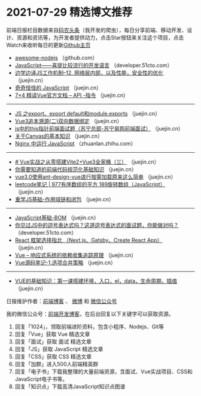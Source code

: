# 2021-07-29 精选博文推荐

前端日报栏目数据来自[码农头条](https://toutiao.qdkfweb.cn/)（我开发的爬虫），每日分享前端、移动开发、设计、资源和资讯等，为开发者提供动力，点击Star按钮来关注这个项目，点击Watch来收听每日的更新[Github主页](https://github.com/kujian/frontendDaily)
* [awesome-nodejs](https://github.com/huaize2020/awesome-nodejs?hmsr=toutiao.io&utm_campaign=toutiao.io&utm_medium=toutiao.io&utm_source=toutiao.io) （github.com）
* [JavaScript——喜提比较流行的开发语言](https://developer.51cto.com/art/202107/675052.htm) （developer.51cto.com）
* [边学边译JS工作机制&#8211;12. 网络层内部，以及性能，安全性的优化](https://juejin.cn/post/6989913476168679455) （juejin.cn）
* [奇奇怪怪的 JavaScript](https://juejin.cn/post/6989858247486210055) （juejin.cn）
* [7&#215;4 精读Vue官方文档 &#8211; API -指令](https://juejin.cn/post/6989902245244436511) （juejin.cn）

***
* [JS 之export、export default和module.exports](https://juejin.cn/post/6989852413779771429) （juejin.cn）
* [Vue3追本溯源(二)双向数据绑定](https://juejin.cn/post/6989898980784078855) （juejin.cn）
* [js中的this指针前端面试题（苏宁总部-苏宁易购前端面试）](https://juejin.cn/post/6989852219281997854) （juejin.cn）
* [关于Canvas的基本知识](https://juejin.cn/post/6989887547526774797) （juejin.cn）
* [Nginx 中运行 JavaScript](https://zhuanlan.zhihu.com/p/393788937) （zhuanlan.zhihu.com）

***
* [# Vue实战之从零搭建Vite2+Vue3全家桶（三）](https://juejin.cn/post/6989881330590826532) （juejin.cn）
* [你需要知道的前端代码规范化基础知识](https://juejin.cn/post/6989815908692672543) （juejin.cn）
* [vue3.0使用ant-design-vue进行按需加载原来这么简单](https://juejin.cn/post/6989876818908020743) （juejin.cn）
* [leetcode笔记 | 977有序数组的平方 189旋转数组（JavaScript）](https://juejin.cn/post/6989803985007804429) （juejin.cn）
* [重学JS基础-作用域链和闭包](https://juejin.cn/post/6989875957000011812) （juejin.cn）

***
* [JavaScript基础-BOM](https://juejin.cn/post/6989801374795956238) （juejin.cn）
* [你见过JS中的逗号表达式吗？这道逗号表达式的面试题，你能做对吗？](https://developer.51cto.com/art/202107/675061.htm) （developer.51cto.com）
* [React 框架选择指北 （Next.js、Gatsby、Create React App）](https://juejin.cn/post/6989800751153283103) （juejin.cn）
* [Vue &#8211; 响应式系统的依赖收集追踪原理](https://juejin.cn/post/6989870736521297933) （juejin.cn）
* [Vue源码笔记-1.选项合并策略](https://juejin.cn/post/6989801100765298724) （juejin.cn）

***
* [VUE的基础知识：第一课搭建环境，入口，el，data，生命周期，插值](https://juejin.cn/post/6989859645779083271) （juejin.cn）

日报维护作者：[前端博客](https://qdkfweb.cn/) 、 [微博](http://weibo.com/kujian) 和 [微信公众号](https://open.weixin.qq.com/qr/code?username=caibaojian_com)

我的微信公众号：[前端开发博客](https://open.weixin.qq.com/qr/code?username=caibaojian_com)，在后台回复以下关键字可以获取资源。

1. 回复「1024」，领取前端进阶资料，包含小程序、Nodejs、Git等
2. 回复「Vue」获取 Vue 精选文章
3. 回复「面试」获取 面试 精选文章
4. 回复「JS」获取 JavaScript 精选文章
5. 回复「CSS」获取 CSS 精选文章
6. 回复「加群」进入500人前端精英群
7. 回复「电子书」下载我整理的大量前端资源，含面试、Vue实战项目、CSS和JavaScript电子书等。
8. 回复「知识点」下载高清JavaScript知识点图谱